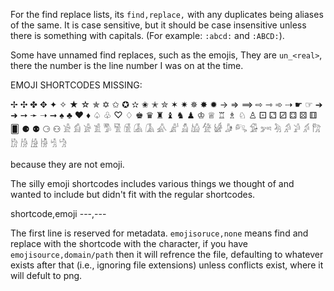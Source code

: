 For the find replace lists, its `find,replace,` with any duplicates being aliases of the same. It is case sensitive, but it should be case insensitive unless there is something with capitals. (For example: `:abcd:` and `:ABCD:`). 

Some have unnamed find replaces, such as the emojis, They are `un_<real>`, there the number is the line number I was on at the time. 

EMOJI SHORTCODES MISSING: 

✢ ✣ ✤ ✥ ✦ ✧ ★ ☆ ✯ ✡︎ ✩ ✪ ✫ ✬ ✭ ✮ ✶ ✷ ✵ ✸ ✹ → ⇒ ⟹ ⇨ ⇾ ➾ ⇢ ☛ ☞ ➔ ➜ ➙ ➛ ➝ ➞ ♠︎ ♣︎ ♥︎ ♦︎ ♤ ♧ ♡ ♢ ♚ ♛ ♜ ♝ ♞ ♟ ♔ ♕ ♖ ♗ ♘ ♙ ⚀ ⚁ ⚂ ⚃ ⚄ ⚅ 🂠 ⚈ ⚉ ⚆ ⚇ 𓀀 𓀁 𓀂 𓀃 𓀄 𓀅 𓀆 𓀇 𓀈 𓀉 𓀊 𓀋 𓀌 𓀍 𓀎 𓀏 𓀐 𓀑 𓀒 𓀓 𓀔 𓀕 𓀖 𓀗 𓀘 𓀙 𓀚 𓀛 𓀜 𓀝

because they are not emoji. 

The silly emoji shortcodes includes various things we thought of and wanted to include but didn't fit with the regular shortcodes. 

shortcode,emoji
---,---

The first line is reserved for metadata. 
`emojisoruce,none` means find and replace with the shortcode with the character, if you have `emojisource,domain/path` then it will refrence the file, defaulting to whatever exists after that (i.e., ignoring file extensions) unless conflicts exist, where it will defult to png. 